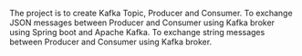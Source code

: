 The project is to create Kafka Topic, Producer and Consumer.
To exchange JSON messages between Producer and Consumer using Kafka broker using Spring boot and Apache Kafka.
To exchange string messages between Producer and Consumer using Kafka broker.
